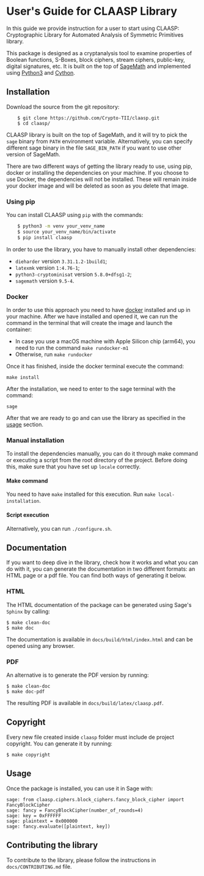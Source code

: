 # User's Guide for CLAASP Library

In this guide we provide instruction for a user to start using CLAASP: Cryptographic Library for Automated Analysis of Symmetric Primitives library.

This package is designed as a cryptanalysis tool to examine properties of Boolean functions, S-Boxes, block ciphers, stream ciphers, public-key, digital signatures, etc. It is built on the top of [SageMath](http://www.sagemath.org) and implemented using [Python3](https://www.python.org/) and [Cython](https://www.cython.org).

## Installation

Download the source from the git repository:

```
    $ git clone https://github.com/Crypto-TII/claasp.git
    $ cd claasp/
```

CLAASP library is built on the top of SageMath, and it will try to pick the `sage` binary from `PATH` environment variable. Alternatively, you can specify different sage binary in the file `SAGE_BIN_PATH` if you want to use other version of SageMath.

There are two different ways of getting the library ready to use, using pip, docker or installing the dependencies on your machine. If you choose to use Docker, the dependencies will not be installed. These will remain inside your docker image and will be deleted as soon as you delete that image.

### Using pip

You can install CLAASP using `pip` with the commands:

```bash
    $ python3 -m venv your_venv_name
    $ source your_venv_name/bin/activate
    $ pip install claasp
```

In order to use the library, you have to manually install other dependencies:
- `dieharder` version `3.31.1.2-1build1`;
- `latexmk` version `1:4.76-1`;
- `python3-cryptominisat` version `5.8.0+dfsg1-2`;
- `sagemath` version `9.5-4`.

### Docker

In order to use this approach you need to have [docker](https://www.docker.com/) installed and up in your machine. After we have installed and opened it, we can run the command in the terminal that will create the image and launch the container:
- In case you use a macOS machine with Apple Silicon chip (arm64), you need to run the command
   ```make rundocker-m1```
- Otherwise, run ```make rundocker```

Once it has finished, inside the docker terminal execute the command:

   ```make install```

After the installation, we need to enter to the sage terminal with the command:

   ```sage```

After that we are ready to go and can use the library as specified in the [usage](#usage) section.

### Manual installation

To install the dependencies manually, you can do it through make command or executing a script from the root directory of the project. Before doing this, make sure that you have set up `locale` correctly.

#### Make command

You need to have `make` installed for this execution. Run ```make local-installation```.

#### Script execution

Alternatively, you can run ```./configure.sh```.

## Documentation

If you want to deep dive in the library, check how it works and what you can do with it, you can generate the documentation in two different formats: an HTML page or a pdf file. You can find both ways of generating it below.

### HTML

The HTML documentation of the package can be generated using Sage's ``Sphinx`` by calling:

    $ make clean-doc
    $ make doc

The documentation is available in `docs/build/html/index.html` and can be opened using any browser. 

### PDF

An alternative is to generate the PDF version by running:

    $ make clean-doc
    $ make doc-pdf
    
The resulting PDF is available in `docs/build/latex/claasp.pdf`.

## Copyright

Every new file created inside `claasp` folder must include de project copyright. You can generate it by running:

    $ make copyright

## Usage

Once the package is installed, you can use it in Sage with:

    sage: from claasp.ciphers.block_ciphers.fancy_block_cipher import FancyBlockCipher
    sage: fancy = FancyBlockCipher(number_of_rounds=4)
    sage: key = 0xFFFFFF
    sage: plaintext = 0x000000
    sage: fancy.evaluate([plaintext, key])

## Contributing the library

To contribute to the library, please follow the instructions in `docs/CONTRIBUTING.md` file.
